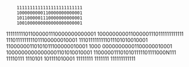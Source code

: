         1111111111111111111111111
        1000000000110000000000001
        1011000001110000000000001
        1001000000000000000000001
111111111011000001110000000000001
100000000011000001110111111111111
 1110111111111011100000010001
 1110111111111011101010010001
11000000110101011100000010001
1000  00000000001100000010001
10000000000000001101010010001
1100000111010101111101111000N111
11110111 1110101 101111010001
11111111 1111111 111111111111
